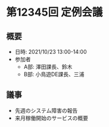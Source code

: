 # 第12345回 定例会議

## 概要
- 日時: 2021/10/23 13:00-14:00
- 参加者
  - A部: 澤田課長、鈴木
  - B部: 小鳥遊DE課長、三浦

## 議事
- 先週のシステム障害の報告
- 来月稼働開始のサービスの概要
